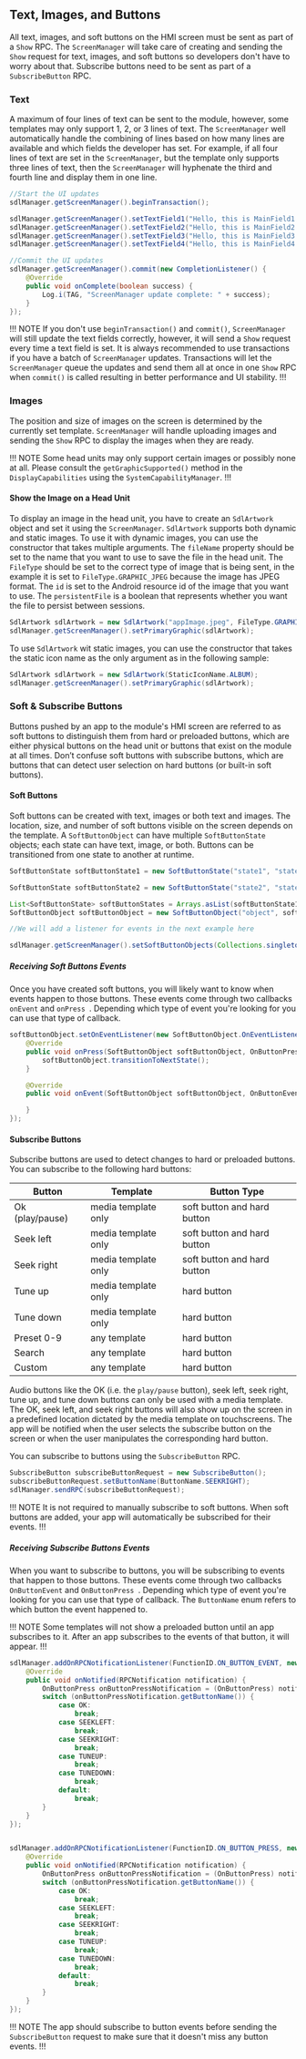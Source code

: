 ## Text, Images, and Buttons

All text, images, and soft buttons on the HMI screen must be sent as part of a `Show` RPC. The `ScreenManager` will take care of creating and sending the `Show` request for text, images, and soft buttons so developers don't have to worry about that. Subscribe buttons need to be sent as part of a `SubscribeButton` RPC.

### Text

A maximum of four lines of text can be sent to the module, however, some templates may only support 1, 2, or 3 lines of text. The `ScreenManager` well automatically handle the combining of lines based on how many lines are available and which fields the developer has set. For example, if all four lines of text are set in the `ScreenManager`, but the template only supports three lines of text, then the `ScreenManager` will hyphenate the third and fourth line and display them in one line.

```java
//Start the UI updates
sdlManager.getScreenManager().beginTransaction();

sdlManager.getScreenManager().setTextField1("Hello, this is MainField1.");
sdlManager.getScreenManager().setTextField2("Hello, this is MainField2.");
sdlManager.getScreenManager().setTextField3("Hello, this is MainField3.");
sdlManager.getScreenManager().setTextField4("Hello, this is MainField4.");

//Commit the UI updates
sdlManager.getScreenManager().commit(new CompletionListener() {
	@Override
	public void onComplete(boolean success) {
		Log.i(TAG, "ScreenManager update complete: " + success);
	}
});
```

!!! NOTE
If you don't use `beginTransaction()` and `commit()`, `ScreenManager` will still update the text fields correctly, however, it will send a `Show` request every time a text field is set. It is always recommended to use transactions if you have a batch of `ScreenManager` updates. Transactions will let the `ScreenManager` queue the updates and send them all at once in one `Show` RPC when `commit()` is called resulting in better performance and UI stability.
!!!

### Images

The position and size of images on the screen is determined by the currently set template. `ScreenManager` will handle uploading images and sending the `Show` RPC to display the images when they are ready.

!!! NOTE
Some head units may only support certain images or possibly none at all. Please consult the `getGraphicSupported()` method in the `DisplayCapabilities` using the `SystemCapabilityManager`.
!!!

#### Show the Image on a Head Unit

To display an image in the head unit, you have to create an `SdlArtwork` object and set it using the `ScreenManager`. `SdlArtwork` supports both dynamic and static images. 
To use it with dynamic images, you can use the constructor that takes multiple arguments. The `fileName` property should be set to the name that you want to use to save the file in the head unit. The `FileType` should be set to the correct type of image that is being sent, in the example it is set to `FileType.GRAPHIC_JPEG` because the image has JPEG format. The `id` is set to the Android resource id of the image that you want to use. The `persistentFile` is a boolean that represents whether you want the file to persist between sessions.

```java
SdlArtwork sdlArtwork = new SdlArtwork("appImage.jpeg", FileType.GRAPHIC_JPEG, R.drawable.appImage, true);
sdlManager.getScreenManager().setPrimaryGraphic(sdlArtwork);
```

To use `SdlArtwork` wit static images, you can use the constructor that takes the static icon name as the only argument as in the following sample:

```java
SdlArtwork sdlArtwork = new SdlArtwork(StaticIconName.ALBUM);
sdlManager.getScreenManager().setPrimaryGraphic(sdlArtwork);
```

### Soft & Subscribe Buttons

Buttons pushed by an app to the module's HMI screen are referred to as soft buttons to distinguish them from hard or preloaded buttons, which are either physical buttons on the head unit or buttons that exist on the module at all times. Don’t confuse soft buttons with subscribe buttons, which are buttons that can detect user selection on hard buttons (or built-in soft buttons).

#### Soft Buttons

Soft buttons can be created with text, images or both text and images. The location, size, and number of soft buttons visible on the screen depends on the template. A `SoftButtonObject` can have multiple `SoftButtonState` objects; each state can have text, image, or both. Buttons can be transitioned from one state to another at runtime.

```java
SoftButtonState softButtonState1 = new SoftButtonState("state1", "state1", new SdlArtwork("state1.png", FileType.GRAPHIC_PNG, R.drawable.state1, true));

SoftButtonState softButtonState2 = new SoftButtonState("state2", "state2", new SdlArtwork("state2.png", FileType.GRAPHIC_PNG, R.drawable.state2, true));

List<SoftButtonState> softButtonStates = Arrays.asList(softButtonState1, softButtonState2);
SoftButtonObject softButtonObject = new SoftButtonObject("object", softButtonStates, softButtonState1.getName(), null);

//We will add a listener for events in the next example here 

sdlManager.getScreenManager().setSoftButtonObjects(Collections.singletonList(softButtonObject));
```


##### Receiving Soft Buttons Events

Once you have created soft buttons, you will likely want to know when events happen to those buttons. These events come through two callbacks `onEvent` and `onPress `. Depending which type of event you're looking for you can use that type of callback. 

```java
softButtonObject.setOnEventListener(new SoftButtonObject.OnEventListener() {
    @Override
    public void onPress(SoftButtonObject softButtonObject, OnButtonPress onButtonPress) {
        softButtonObject.transitionToNextState();
    }

    @Override
    public void onEvent(SoftButtonObject softButtonObject, OnButtonEvent onButtonEvent) {

    }
});
```

#### Subscribe Buttons
Subscribe buttons are used to detect changes to hard or preloaded buttons. You can subscribe to the following hard buttons:

| Button  | Template | Button Type |
| ------------- | ------------- | ------------- |
| Ok (play/pause) | media template only | soft button and hard button |
| Seek left | media template only | soft button and hard button |
| Seek right | media template only | soft button and hard button |
| Tune up | media template only | hard button |
| Tune down | media template only | hard button |
| Preset 0-9 | any template | hard button |
| Search | any template |hard button |
| Custom | any template | hard button |

Audio buttons like the OK (i.e. the `play/pause` button), seek left, seek right, tune up, and tune down buttons can only be used with a media template. The OK, seek left, and seek right buttons will also show up on the screen in a predefined location dictated by the media template on touchscreens. The app will be notified when the user selects the subscribe button on the screen or when the user manipulates the corresponding hard button.

You can subscribe to buttons using the `SubscribeButton` RPC. 

```java
SubscribeButton subscribeButtonRequest = new SubscribeButton();
subscribeButtonRequest.setButtonName(ButtonName.SEEKRIGHT);
sdlManager.sendRPC(subscribeButtonRequest);
```

!!! NOTE
It is not required to manually subscribe to soft buttons. When soft buttons are added, your app will automatically be subscribed for their events.
!!!

##### Receiving Subscribe Buttons Events

When you want to subscribe to buttons, you will be subscribing to events that happen to those buttons. These events come through two callbacks `OnButtonEvent` and `OnButtonPress `. Depending which type of event you're looking for you can use that type of callback. The `ButtonName` enum refers to which button the event happened to.

!!! NOTE
Some templates will not show a preloaded button until an app subscribes to it. After an app subscribes to the events of that button, it will appear. 
!!!

```java
sdlManager.addOnRPCNotificationListener(FunctionID.ON_BUTTON_EVENT, new OnRPCNotificationListener() {
    @Override
    public void onNotified(RPCNotification notification) {
        OnButtonPress onButtonPressNotification = (OnButtonPress) notification;
        switch (onButtonPressNotification.getButtonName()) {
            case OK:
                break;
            case SEEKLEFT:
                break;
            case SEEKRIGHT:
                break;
            case TUNEUP:
                break;
            case TUNEDOWN:
                break;
            default:
                break;
        }
    }
});


sdlManager.addOnRPCNotificationListener(FunctionID.ON_BUTTON_PRESS, new OnRPCNotificationListener() {
    @Override
    public void onNotified(RPCNotification notification) {
        OnButtonPress onButtonPressNotification = (OnButtonPress) notification;
        switch (onButtonPressNotification.getButtonName()) {
            case OK:
                break;
            case SEEKLEFT:
                break;
            case SEEKRIGHT:
                break;
            case TUNEUP:
                break;
            case TUNEDOWN:
                break;
            default:
                break;
        }
    }
});
```

!!! NOTE
The app should subscribe to button events before sending the `SubscribeButton` request to make sure that it doesn't miss any button events.
!!!